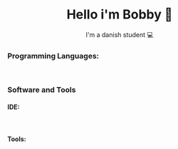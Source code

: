 <h1 align=center> Hello i'm Bobby 👋 </h1>
<p align=center> I'm a danish student 💻 </p>



### **Programming Languages:**

<div align=left>

<img alt="" src="https://img.shields.io/badge/Java-ED8B00.svg?&style=for-the-badge&logo=Java&logoColor=black" alt="Java"/>
<img alt="" src="https://img.shields.io/badge/JavaScript-f7df1e.svg?&style=for-the-badge&logo=JavaScript&logoColor=black" alt="Javascript"/>
<img alt="" src="https://img.shields.io/badge/C%23-5C2D91.svg?&style=for-the-badge&logo=C-sharp&logoColor=white" alt="C-sharp"/>
<img alt="" src="https://img.shields.io/badge/html5%20-dd4b25.svg?&style=for-the-badge&logo=html5&logoColor=white" alt="HTML"/>
<img alt="" src="https://img.shields.io/badge/lua%20-00007c.svg?&style=for-the-badge&logo=lua&logoColor=<logo-color>" alt="LUA"/>
  
</div>  

### **Software and Tools**

<h4> IDE: </h4>

<div align=left>

<img alt="" src="https://img.shields.io/badge/Visual%20Studio%20Code-37a2ea.svg?&style=for-the-badge&logo=Visual%20Studio%20Code&logoColor=white" alt="VScode"/>
<img alt="" src="https://img.shields.io/badge/JetBrains%20-000000.svg?&style=for-the-badge&logo=jetbrains&logoColor=<logo-color>" alt="Jetbrains"/>
<img alt="" src="https://img.shields.io/badge/Atom%20-0da473.svg?&style=for-the-badge&logo=atom&logoColor=<logo-color>" alt="Atom"/>
  
  
<!--<img alt="" src="https://img.shields.io/badge/<badge>%20-%23<badge-color>.svg?&style=for-the-badge&logo=<badge>&logoColor=<logo-color>" alt="Badge Name"/>-->
</div>

<h4> Tools: </h4>

<div align=left>
  
  
<img alt="" src="https://img.shields.io/badge/Adobe%20Photoshop-00a5f7.svg?&style=for-the-badge&logo=Adobe%20Photoshop&logoColor=black" alt="Badge Name"/>
<img alt="" src="https://img.shields.io/badge/Adobe%20Illustrator-f79500.svg?&style=for-the-badge&logo=adobe%20illustrator&logoColor=black" alt="Badge Name"/>
<img alt="" src="https://img.shields.io/badge/Adobe%20Premiere%20Pro-9494f7.svg?&style=for-the-badge&logo=Adobe%20Premiere%20Pro&logoColor=black" alt="Badge Name"/>
<img alt="" src="https://img.shields.io/badge/Adobe%20After%20Effects-9494f7.svg?&style=for-the-badge&logo=Adobe%20After%20Effects&logoColor=black" alt="Badge Name"/>
</div>
